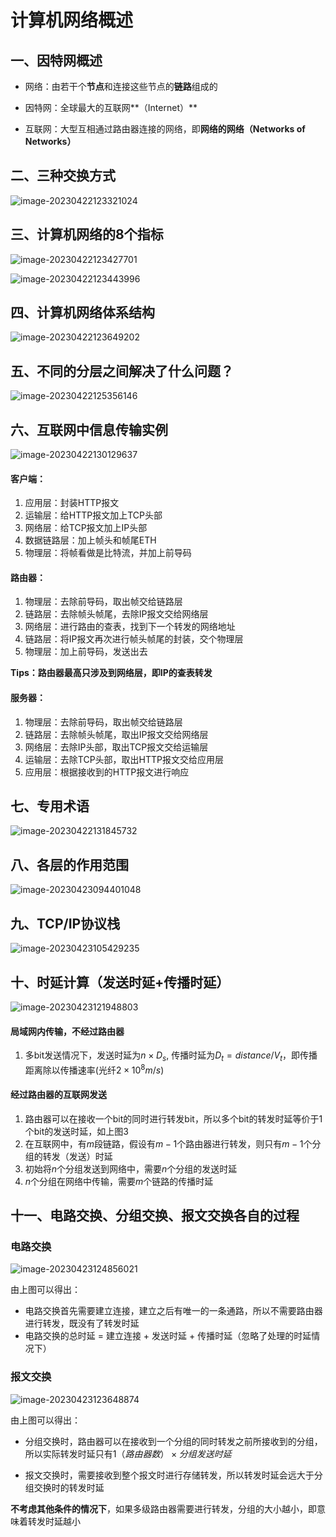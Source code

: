 # 计算机网络概述

## 一、因特网概述

* 网络：由若干个**节点**和连接这些节点的**链路**组成的

* 因特网：全球最大的互联网**（Internet）**
* 互联网：大型互相通过路由器连接的网络，即**网络的网络（Networks of Networks）**

## 二、三种交换方式

![image-20230422123321024](assets/image-20230422123321024.png)

## 三、计算机网络的8个指标

![image-20230422123427701](assets/image-20230422123427701.png)

![image-20230422123443996](assets/image-20230422123443996.png)

## 四、计算机网络体系结构

![image-20230422123649202](assets/image-20230422123649202.png)

## 五、不同的分层之间解决了什么问题？

![image-20230422125356146](assets/image-20230422125356146.png)

## 六、互联网中信息传输实例

![image-20230422130129637](assets/image-20230422130129637.png)

#### 客户端：

1. 应用层：封装HTTP报文
2. 运输层：给HTTP报文加上TCP头部
3. 网络层：给TCP报文加上IP头部
4. 数据链路层：加上帧头和帧尾ETH
5. 物理层：将帧看做是比特流，并加上前导码

#### 路由器：

1. 物理层：去除前导码，取出帧交给链路层
2. 链路层：去除帧头帧尾，去除IP报文交给网络层
3. 网络层：进行路由的查表，找到下一个转发的网络地址
4. 链路层：将IP报文再次进行帧头帧尾的封装，交个物理层
5. 物理层：加上前导码，发送出去

**Tips：路由器最高只涉及到网络层，即IP的查表转发**

#### 服务器：

1. 物理层：去除前导码，取出帧交给链路层
2. 链路层：去除帧头帧尾，取出IP报文交给网络层
3. 网络层：去除IP头部，取出TCP报文交给运输层
4. 运输层：去除TCP头部，取出HTTP报文交给应用层
5. 应用层：根据接收到的HTTP报文进行响应

## 七、专用术语

![image-20230422131845732](assets/image-20230422131845732.png)

## 八、各层的作用范围

![image-20230423094401048](assets/image-20230423094401048.png)

## 九、TCP/IP协议栈

![image-20230423105429235](assets/image-20230423105429235.png)

## 十、时延计算（发送时延+传播时延）

![image-20230423121948803](assets/image-20230423121948803.png)

#### 局域网内传输，不经过路由器

1. 多bit发送情况下，发送时延为$n \times D_s$, 传播时延为$D_t = distance / V_t$，即传播距离除以传播速率(光纤$2 \times 10^8 m/s$)

#### 经过路由器的互联网发送

1. 路由器可以在接收一个bit的同时进行转发bit，所以多个bit的转发时延等价于1个bit的发送时延，如上图3
2. 在互联网中，有$m$段链路，假设有$m - 1$个路由器进行转发，则只有$m-1$个分组的转发（发送）时延
3. 初始将$n$个分组发送到网络中，需要$n$个分组的发送时延
4. $n$个分组在网络中传输，需要$m$个链路的传播时延

## 十一、电路交换、分组交换、报文交换各自的过程

### 电路交换

![image-20230423124856021](assets/image-20230423124856021.png)

由上图可以得出：

* 电路交换首先需要建立连接，建立之后有唯一的一条通路，所以不需要路由器进行转发，既没有了转发时延
* 电路交换的总时延 = 建立连接 + 发送时延 + 传播时延（忽略了处理的时延情况下）

### 报文交换

![image-20230423123648874](assets/image-20230423123648874.png)

由上图可以得出：

* 分组交换时，路由器可以在接收到一个分组的同时转发之前所接收到的分组，所以实际转发时延只有$1（路由器数）\times 分组发送时延$

* 报文交换时，需要接收到整个报文时进行存储转发，所以转发时延会远大于分组交换时的转发时延

**不考虑其他条件的情况下**，如果多级路由器需要进行转发，分组的大小越小，即意味着转发时延越小

